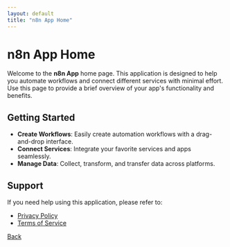 ```yaml
---
layout: default
title: "n8n App Home"
---
```


# n8n App Home

Welcome to the **n8n App** home page. This application is designed to help you automate workflows and connect different services with minimal effort. Use this page to provide a brief overview of your app's functionality and benefits.

## Getting Started

- **Create Workflows**: Easily create automation workflows with a drag-and-drop interface.
- **Connect Services**: Integrate your favorite services and apps seamlessly.
- **Manage Data**: Collect, transform, and transfer data across platforms.

## Support

If you need help using this application, please refer to:
- [Privacy Policy](./privacy-policy.md)
- [Terms of Service](./terms-of-service.md)

[Back](./../)
